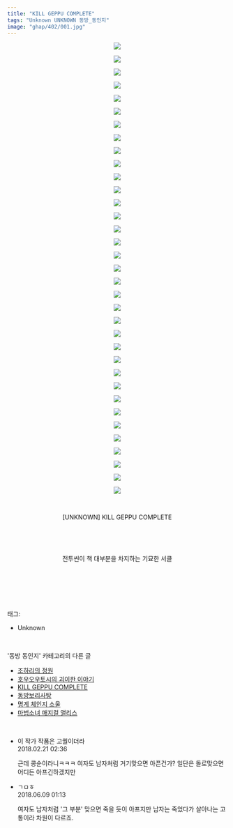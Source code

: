 ```yaml
---
title: "KILL GEPPU COMPLETE"
tags: "Unknown UNKNOWN 동방_동인지"
image: "ghap/402/001.jpg"
---
```

<div class="article">
<p style="text-align: center; clear: none; float: none;"><img src="{{ site.nasurl }}/ghap/402/001.jpg"/></p>
<p style="text-align: center; clear: none; float: none;"><img src="{{ site.nasurl }}/ghap/402/002.jpg"/></p>
<p style="text-align: center; clear: none; float: none;"><img src="{{ site.nasurl }}/ghap/402/003.jpg"/></p>
<p style="text-align: center; clear: none; float: none;"><img src="{{ site.nasurl }}/ghap/402/004.jpg"/></p>
<p style="text-align: center; clear: none; float: none;"><img src="{{ site.nasurl }}/ghap/402/005.jpg"/></p>
<p style="text-align: center; clear: none; float: none;"><img src="{{ site.nasurl }}/ghap/402/006.jpg"/></p>
<p style="text-align: center; clear: none; float: none;"><img src="{{ site.nasurl }}/ghap/402/007.jpg"/></p>
<p style="text-align: center; clear: none; float: none;"><img src="{{ site.nasurl }}/ghap/402/008.jpg"/></p>
<p style="text-align: center; clear: none; float: none;"><img src="{{ site.nasurl }}/ghap/402/009.jpg"/></p>
<p style="text-align: center; clear: none; float: none;"><img src="{{ site.nasurl }}/ghap/402/010.jpg"/></p>
<p style="text-align: center; clear: none; float: none;"><img src="{{ site.nasurl }}/ghap/402/011.jpg"/></p>
<p style="text-align: center; clear: none; float: none;"><img src="{{ site.nasurl }}/ghap/402/012.jpg"/></p>
<p style="text-align: center; clear: none; float: none;"><img src="{{ site.nasurl }}/ghap/402/013.jpg"/></p>
<p style="text-align: center; clear: none; float: none;"><img src="{{ site.nasurl }}/ghap/402/014.jpg"/></p>
<p style="text-align: center; clear: none; float: none;"><img src="{{ site.nasurl }}/ghap/402/015.jpg"/></p>
<p style="text-align: center; clear: none; float: none;"><img src="{{ site.nasurl }}/ghap/402/016.jpg"/></p>
<p style="text-align: center; clear: none; float: none;"><img src="{{ site.nasurl }}/ghap/402/017.jpg"/></p>
<p style="text-align: center; clear: none; float: none;"><img src="{{ site.nasurl }}/ghap/402/018.jpg"/></p>
<p style="text-align: center; clear: none; float: none;"><img src="{{ site.nasurl }}/ghap/402/019.jpg"/></p>
<p style="text-align: center; clear: none; float: none;"><img src="{{ site.nasurl }}/ghap/402/020.jpg"/></p>
<p style="text-align: center; clear: none; float: none;"><img src="{{ site.nasurl }}/ghap/402/021.jpg"/></p>
<p style="text-align: center; clear: none; float: none;"><img src="{{ site.nasurl }}/ghap/402/022.jpg"/></p>
<p style="text-align: center; clear: none; float: none;"><img src="{{ site.nasurl }}/ghap/402/023.jpg"/></p>
<p style="text-align: center; clear: none; float: none;"><img src="{{ site.nasurl }}/ghap/402/024.jpg"/></p>
<p style="text-align: center; clear: none; float: none;"><img src="{{ site.nasurl }}/ghap/402/025.jpg"/></p>
<p style="text-align: center; clear: none; float: none;"><img src="{{ site.nasurl }}/ghap/402/026.jpg"/></p>
<p style="text-align: center; clear: none; float: none;"><img src="{{ site.nasurl }}/ghap/402/027.jpg"/></p>
<p style="text-align: center; clear: none; float: none;"><img src="{{ site.nasurl }}/ghap/402/028.jpg"/></p>
<p style="text-align: center; clear: none; float: none;"><img src="{{ site.nasurl }}/ghap/402/029.jpg"/></p>
<p style="text-align: center; clear: none; float: none;"><img src="{{ site.nasurl }}/ghap/402/030.jpg"/></p>
<p style="text-align: center; clear: none; float: none;"><img src="{{ site.nasurl }}/ghap/402/031.jpg"/></p>
<p style="text-align: center; clear: none; float: none;"><img src="{{ site.nasurl }}/ghap/402/032.jpg"/></p>
<p style="text-align: center; clear: none; float: none;"><img src="{{ site.nasurl }}/ghap/402/033.jpg"/></p>
<p style="text-align: center; clear: none; float: none;"><img src="{{ site.nasurl }}/ghap/402/034.jpg"/></p>
<p style="text-align: center; clear: none; float: none;"><img src="{{ site.nasurl }}/ghap/402/035.jpg"/></p>
<p style="text-align: center; clear: none; float: none;"><br/></p>
<p style="text-align: center; clear: none; float: none;">[UNKNOWN] KILL GEPPU COMPLETE</p>
<p style="text-align: center; clear: none; float: none;"><br/></p>
<p style="text-align: center; clear: none; float: none;"><br/></p>
<p style="text-align: center; clear: none; float: none;">전투씬이 책 대부분을 차지하는 기묘한 서클</p>
<p style="text-align: center; clear: none; float: none;"><br/></p>
<p><br/></p>
</div><br/>
<div class="tagTrail">
<p>태그: </p>
<ul>
<li>Unknown</li>
</ul>
</div><br/>
<div class="another">
<p>'동방 동인지' 카테고리의 다른 글</p>
<ul>
<li><a href="/2016-06-21-ghap_404">조하리의 정원</a></li>
<li><a href="/2016-06-21-ghap_403">호우오우토시의 괴이한 이야기</a></li>
<li><a href="/2016-06-21-ghap_402">KILL GEPPU COMPLETE</a></li>
<li><a href="/2016-06-21-ghap_401">동방보리사탕</a></li>
<li><a href="/2016-06-21-ghap_399">명계 체인지 소울</a></li>
<li><a href="/2016-06-21-ghap_397">마법소녀 매지컬 앨리스</a></li>
</ul>
</div><br/>
<div class="cb_module cb_fluid">
<div class="cb_wrt cb_profile">
<div class="comment">
<ul>
<li class="cb_thumb_off" id="comment15203529">
<div class="cb_comment_area">
<div class="cb_info_area">
<div class="cb_section">
<span class="cb_nick_name">이 작가 작품은 고퀄이더라</span>
</div>
<div class="cb_section">
<span class="cb_date">2018.02.21 02:36 </span>
</div>
</div>
<div class="cb_dsc_comment">
<p class="cb_dsc">
											근데 콩순이라니ㅋㅋㅋ 여자도 남자처럼 거기맞으면 아픈건가? 일단은 돌로맞으면 어디든 아프긴하겠지만
										</p>
</div>
</div></li>
<li class="cb_thumb_off" id="comment15268275">
<div class="cb_comment_area">
<div class="cb_info_area">
<div class="cb_section">
<span class="cb_nick_name">ㄱㅁㅎ</span>
</div>
<div class="cb_section">
<span class="cb_date">2018.06.09 01:13 </span>
</div>
</div>
<div class="cb_dsc_comment">
<p class="cb_dsc">
											여자도 남자처럼 '그 부분' 맞으면 죽을 듯이 아프지만 남자는 죽었다가 살아나는 고통이라 차원이 다르죠.
										</p>
</div>
</div></li>
</ul>
</div>
</div><!-- commentList close -->
</div><br/>
